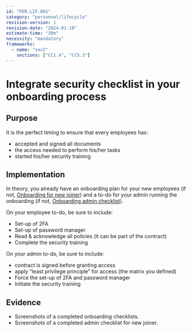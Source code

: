 ```yaml
---
id: "PER.LIF.001"
category: "personnel/lifecycle"
revision-version: 1
revision-date: "2024-01-10"
estimate-time: "30m"
necessity: "mandatory"
frameworks:
  - name: "soc2"
    sections: ["CC1.4", "CC5.3"]
---
```


# Integrate security checklist in your onboarding process

## Purpose

It is the perfect timing to ensure that every employees has:

- accepted and signed all documents
- the access needed to perform his/her tasks
- started his/her security training

## Implementation

In theory, you already have an onboarding plan for your new employees (if not,
[Onboarding for new joiner](data/onboarding-for-new-joiner.md)) and a to-do for
your admin running the onboarding (if not,
[Onboarding admin checklist](templates/onboarding-admin-checklist.md)).

On your employee to-do, be sure to include:

- Set-up of 2FA
- Set-up of password manager
- Read & acknowledge all policies (it can be part of the contract)
- Complete the security training

On your admin to-do, be sure to include:

- contract is signed before granting access
- apply “least privilege principle” for access (the matrix you defined)
- Force the set-up of 2FA and password manager
- Initiate the security training

## Evidence

- Screenshots of a completed onboarding checklists.
- Screenshots of a completed admin checklist for new joiner.
